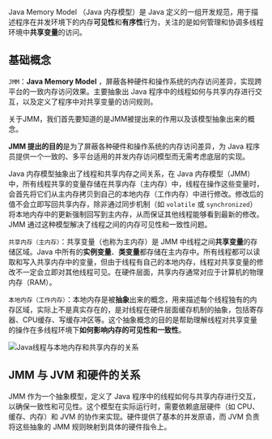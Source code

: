 Java Memory Model （Java 内存模型）是 Java 定义的一组开发规范，用于描述程序在并发环境下的内存**可见性**和**有序性**行为，关注的是如何管理和协调多线程环境中**共享变量**的访问。

## 基础概念

`JMM`：**Java Memory Model** ，屏蔽各种硬件和操作系统的内存访问差异，实现跨平台的一致内存访问效果。主要抽象出 Java 程序中的线程如何与共享内存进行交互，以及定义了程序中对共享变量的访问规则。

关于JMM，我们首先要知道的是JMM被提出来的作用以及该模型抽象出来的概念。

**JMM 提出的目的**是为了屏蔽各种硬件和操作系统的内存访问差异，为 Java 程序员提供一个一致的、多平台适用的并发内存访问模型而无需考虑底层的实现。

Java 内存模型抽象出了线程和共享内存之间关系，在 Java 内存模型（JMM）中，所有线程共享的变量存储在共享内存（主内存）中，线程在操作这些变量时，会首先将它们从主内存拷贝到自己的本地内存（工作内存）中进行修改。修改后的值不会立即写回共享内存，除非通过同步机制（如 `volatile` 或 `synchronized`）将本地内存中的更新强制回写到主内存，从而保证其他线程能够看到最新的修改。JMM 通过这种模型解决了线程之间的内存可见性和一致性问题。

`共享内存（主内存）`：共享变量（也称为主内存）是 JMM 中线程之间**共享变量**的存储区域。Java 中所有的**实例变量**、**类变量**都存储在主内存中。所有线程都可以读取和写入共享内存中的变量，但由于线程有自己的本地内存，线程对共享变量的修改不一定会立即对其他线程可见。在硬件层面，共享内存通常对应于计算机的物理内存（RAM）。

`本地内存（工作内存）`：本地内存是被**抽象**出来的概念，用来描述每个线程独有的内存区域，实际上不是真实存在的，是对线程在硬件层面缓存机制的抽象，包括寄存器、CPU缓存、写缓存冲区等。这个抽象概念的目的是帮助理解线程对共享变量的操作在多线程环境下**如何影响内存的可见性和一致性**。

![Java线程与本地内存和共享内存的关系](/JMM.png)

## JMM 与 JVM 和硬件的关系

JMM 作为一个抽象模型，定义了 Java 程序中的线程如何与共享内存进行交互，以确保一致性和可见性。这个模型在实际运行时，需要依赖底层硬件（如 CPU、缓存、内存）和 JVM 的协作来实现。硬件提供了基本的并发原语，而 JVM 负责将这些抽象的 JMM 规则映射到具体的硬件指令上。

### 

